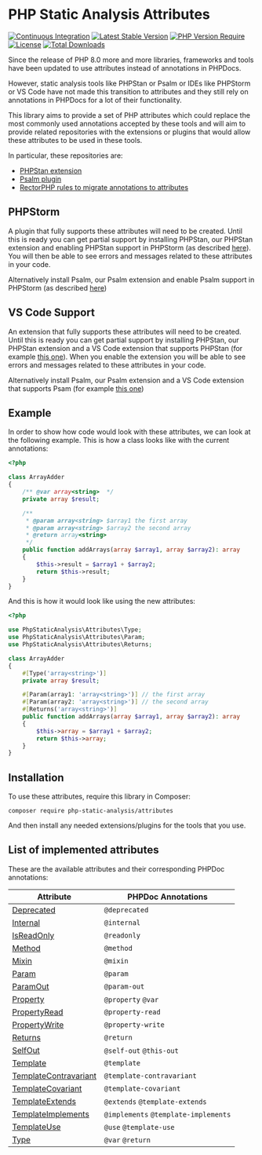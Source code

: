 # PHP Static Analysis Attributes

[![Continuous Integration](https://github.com/php-static-analysis/attributes/workflows/All%20Tests/badge.svg)](https://github.com/php-static-analysis/attributes/actions)
[![Latest Stable Version](https://poser.pugx.org/php-static-analysis/attributes/v/stable)](https://packagist.org/packages/php-static-analysis/attributes)
[![PHP Version Require](http://poser.pugx.org/php-static-analysis/attributes/require/php)](https://packagist.org/packages/php-static-analysis/attributes)
[![License](https://poser.pugx.org/php-static-analysis/attributes/license)](https://github.com/php-static-analysis/attributes/blob/main/LICENSE)
[![Total Downloads](https://poser.pugx.org/php-static-analysis/attributes/downloads)](https://packagist.org/packages/php-static-analysis/attributes/stats)

Since the release of PHP 8.0 more and more libraries, frameworks and tools have been updated to use attributes instead of annotations in PHPDocs.

However, static analysis tools like PHPStan or Psalm or IDEs like PHPStorm or VS Code have not made this transition to attributes and they still rely on annotations in PHPDocs for a lot of their functionality.

This library aims to provide a set of PHP attributes which could replace the most commonly used annotations accepted by these tools and will aim to provide related repositories with the extensions or plugins that would allow these attributes to be used in these tools.

In particular, these repositories are:

- [PHPStan extension](https://github.com/php-static-analysis/phpstan-extension)
- [Psalm plugin](https://github.com/php-static-analysis/psalm-plugin)
- [RectorPHP rules to migrate annotations to attributes](https://github.com/php-static-analysis/rector-rule)

## PHPStorm
A plugin that fully supports these attributes will need to be created. Until this is ready you can get partial support by installing PHPStan, our PHPStan extension and enabling PHPStan support in PHPStorm (as described [here](https://www.jetbrains.com/help/phpstorm/using-phpstan.html)). You will then be able to see errors and messages related to these attributes in your code.

Alternatively install Psalm, our Psalm extension and enable Psalm support in PHPStorm (as described [here](https://www.jetbrains.com/help/phpstorm/using-psalm.html))

## VS Code Support
An extension that fully supports these attributes will need to be created. Until this is ready you can get partial support by installing PHPStan, our PHPStan extension and a VS Code extension that supports PHPStan (for example [this one](https://github.com/SanderRonde/phpstan-vscode)). When you enable the extension you will be able to see errors and messages related to these attributes in your code.

Alternatively install Psalm, our Psalm extension and a VS Code extension that supports Psam (for example [this one](https://github.com/psalm/psalm-vscode-plugin)) 

## Example

In order to show how code would look with these attributes, we can look at the following example. This is how a class looks like with the current annotations:

```php
<?php

class ArrayAdder
{
    /** @var array<string>  */
    private array $result;

    /**
     * @param array<string> $array1 the first array
     * @param array<string> $array2 the second array
     * @return array<string>
     */
    public function addArrays(array $array1, array $array2): array
    {
        $this->result = $array1 + $array2;
        return $this->result;
    }
}
```

And this is how it would look like using the new attributes:

```php
<?php

use PhpStaticAnalysis\Attributes\Type;
use PhpStaticAnalysis\Attributes\Param;
use PhpStaticAnalysis\Attributes\Returns;

class ArrayAdder
{
    #[Type('array<string>')]
    private array $result;

    #[Param(array1: 'array<string>')] // the first array
    #[Param(array2: 'array<string>')] // the second array
    #[Returns('array<string>')]
    public function addArrays(array $array1, array $array2): array
    {
        $this->array = $array1 + $array2;
        return $this->array;
    }
}
```

## Installation

To use these attributes, require this library in Composer:

```
composer require php-static-analysis/attributes
```

And then install any needed extensions/plugins for the tools that you use.

## List of implemented attributes

These are the available attributes and their corresponding PHPDoc annotations:

| Attribute                                             | PHPDoc Annotations                   |
|-------------------------------------------------------|--------------------------------------|
| [Deprecated](doc/Deprecated.md)                       | `@deprecated`                        |
| [Internal](doc/Internal.md)                           | `@internal`                          |
| [IsReadOnly](doc/IsReadOnly.md)                       | `@readonly`                          |
| [Method](doc/Method.md)                               | `@method`                            |
| [Mixin](doc/Mixin.md)                                 | `@mixin`                             |
| [Param](doc/Param.md)                                 | `@param`                             |
| [ParamOut](doc/ParamOut.md)                           | `@param-out`                         |
| [Property](doc/Property.md)                           | `@property` `@var`                   |
| [PropertyRead](doc/PropertyRead.md)                   | `@property-read`                     |
| [PropertyWrite](doc/PropertyWrite.md)                 | `@property-write`                    |
| [Returns](doc/Returns.md)                             | `@return`                            |
| [SelfOut](doc/SelfOut.md)                             | `@self-out` `@this-out`               |
| [Template](doc/Template.md)                           | `@template`                          |
| [TemplateContravariant](doc/TemplateContravariant.md) | `@template-contravariant`            |
| [TemplateCovariant](doc/TemplateCovariant.md)         | `@template-covariant`                |
| [TemplateExtends](doc/TemplateExtends.md)             | `@extends` `@template-extends`       |
| [TemplateImplements](doc/TemplateImplements.md)       | `@implements` `@template-implements` |
| [TemplateUse](doc/TemplateUse.md)                     | `@use` `@template-use`               |
| [Type](doc/Type.md)                                   | `@var` `@return`                     |

